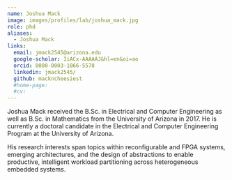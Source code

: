 ```yaml
---
name: Joshua Mack
image: images/profiles/lab/joshua_mack.jpg
role: phd
aliases:
  - Joshua Mack
links:
  email: jmack2545@arizona.edu
  google-scholar: IiACx-AAAAAJ&hl=en&oi=ao
  orcid: 0000-0003-1066-5578
  linkedin: jmack2545/
  github: mackncheesiest
  #home-page:
  #cv: 
---
```


Joshua Mack received the B.Sc. in Electrical and Computer Engineering as well as B.Sc. in Mathematics from the University of Arizona in 2017. 
He is currently a doctoral candidate in the Electrical and Computer Engineering Program at the University of Arizona. 

His research interests span topics within reconfigurable and FPGA systems, emerging architectures, and the design of abstractions to enable productive, intelligent workload partitioning across heterogeneous embedded systems.